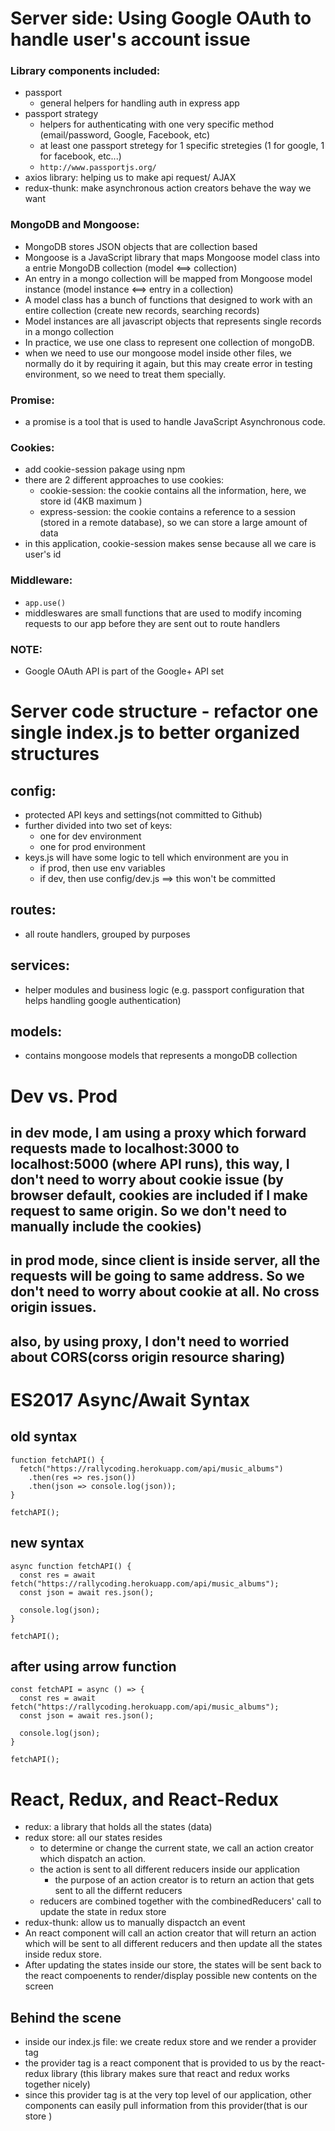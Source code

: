 # Server side: Using Google OAuth to handle user's account issue

### Library components included:

- passport
  - general helpers for handling auth in express app
- passport strategy
  - helpers for authenticating with one very specific method (email/password, Google, Facebook, etc)
  - at least one passport stretegy for 1 specific stretegies (1 for google, 1 for facebook, etc...)
  - `http://www.passportjs.org/`
- axios library: helping us to make api request/ AJAX
- redux-thunk: make asynchronous action creators behave the way we want

### MongoDB and Mongoose:

- MongoDB stores JSON objects that are collection based
- Mongoose is a JavaScript library that maps Mongoose model class into a entrie MongoDB collection (model <==> collection)
- An entry in a mongo collection will be mapped from Mongoose model instance (model instance <==> entry in a collection)
- A model class has a bunch of functions that designed to work with an entire collection (create new records, searching records)
- Model instances are all javascript objects that represents single records in a mongo collection
- In practice, we use one class to represent one collection of mongoDB.
- when we need to use our mongoose model inside other files, we normally do it by requiring it again, but this may create error in testing environment, so we need to treat them specially.

### Promise:

- a promise is a tool that is used to handle JavaScript Asynchronous code.

### Cookies:

- add cookie-session pakage using npm
- there are 2 different approaches to use cookies:
  - cookie-session: the cookie contains all the information, here, we store id (4KB maximum )
  - express-session: the cookie contains a reference to a session (stored in a remote database), so we can store a large amount of data
- in this application, cookie-session makes sense because all we care is user's id

### Middleware:

- `app.use()`
- middleswares are small functions that are used to modify incoming requests to our app before they are sent out to route handlers

### NOTE:

- Google OAuth API is part of the Google+ API set

# Server code structure - refactor one single index.js to better organized structures

## config:

- protected API keys and settings(not committed to Github)
- further divided into two set of keys:
  - one for dev environment
  - one for prod environment
- keys.js will have some logic to tell which environment are you in
  - if prod, then use env variables
  - if dev, then use config/dev.js ==> this won't be committed

## routes:

- all route handlers, grouped by purposes

## services:

- helper modules and business logic (e.g. passport configuration that helps handling google authentication)

## models:

- contains mongoose models that represents a mongoDB collection

# Dev vs. Prod

## in dev mode, I am using a proxy which forward requests made to localhost:3000 to localhost:5000 (where API runs), this way, I don't need to worry about cookie issue (by browser default, cookies are included if I make request to same origin. So we don't need to manually include the cookies)

## in prod mode, since client is inside server, all the requests will be going to same address. So we don't need to worry about cookie at all. No cross origin issues.

## also, by using proxy, I don't need to worried about CORS(corss origin resource sharing)

# ES2017 Async/Await Syntax

## old syntax

```
function fetchAPI() {
  fetch("https://rallycoding.herokuapp.com/api/music_albums")
    .then(res => res.json())
    .then(json => console.log(json));
}

fetchAPI();
```

## new syntax

```
async function fetchAPI() {
  const res = await fetch("https://rallycoding.herokuapp.com/api/music_albums");
  const json = await res.json();

  console.log(json);
}

fetchAPI();
```

## after using arrow function
```
const fetchAPI = async () => {
  const res = await fetch("https://rallycoding.herokuapp.com/api/music_albums");
  const json = await res.json();

  console.log(json);
}

fetchAPI();
```

# React, Redux, and React-Redux
-   redux: a library that holds all the states (data)
-   redux store: all our states resides
    -   to determine or change the current state, we call an action creator which dispatch an action.
    -   the action is sent to all different reducers inside our application
        -   the purpose of an action creator is to return an action that gets sent to all the differnt reducers
    -   reducers are combined together with the combinedReducers' call to update the state in redux store
- redux-thunk: allow us to manually dispactch an event
-   An react component will call an action creator that will return an action which will be sent to all different reducers and then update all the states inside redux store. 
-   After updating the states inside our store, the states will be sent back to the react compoenents to render/display possible new contents on the screen
  
## Behind the scene
-   inside our index.js file: we create redux store and we render a provider tag 
-   the provider tag is a react component that is provided to us by the react-redux library (this library makes sure that react and redux works together nicely)
-   since this provider tag is at the very top level of our application, other components can easily pull information from this provider(that is our store )